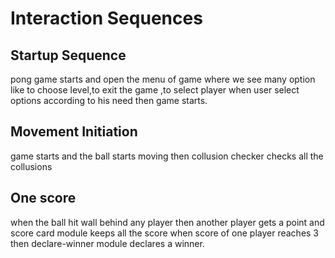 # Interaction Sequences

## Startup Sequence

pong game starts and open the menu of game
where we see many option like to choose level,to exit the game
,to select player when user select options according to his need then
game starts.
## Movement Initiation

game starts and the ball starts moving then collusion checker
checks all the collusions


## One score

when the ball hit wall behind any player then another player gets a point
and score card module keeps all the score when score of one player reaches 3 then
declare-winner module declares a winner.
